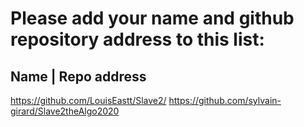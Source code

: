 # Please add your name and github repository address to this list:

## Name | Repo address

https://github.com/LouisEastt/Slave2/
https://github.com/sylvain-girard/Slave2theAlgo2020
